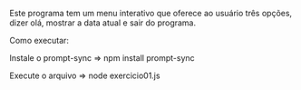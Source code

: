 Este programa tem um menu interativo que oferece ao usuário três opções, dizer olá, mostrar a data atual e sair do programa.

Como executar:

Instale o prompt-sync => npm install prompt-sync

Execute o arquivo => node exercicio01.js